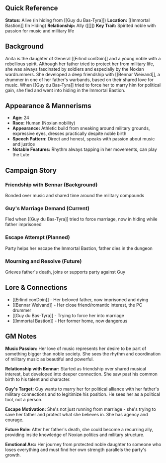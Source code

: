 ## Quick Reference

**Status:** Alive (in hiding from [[Guy du Bas-Tyra]]) 
**Location:** [[Immortal Bastion]] (In Hiding) 
**Relationship:** Ally ([[]]) 
**Key Trait:** Spirited noble with passion for music and military life

## Background

Anita is the daughter of General [[Erlind conDoin]] and a young noble with a rebellious spirit. Although her father tried to protect her from military life, she was always fascinated by soldiers and especially by the Noxian wardrummers. She developed a deep friendship with [[Bennar Weivand]], a drummer in one of her father's warbands, based on their shared love for music. When [[Guy du Bas-Tyra]] tried to force her to marry him for political gain, she fled and went into hiding in the Immortal Bastion.

## Appearance & Mannerisms

- **Age:** 24
- **Race:** Human (Noxian nobility)
- **Appearance:** Athletic build from sneaking around military grounds, expressive eyes, dresses practically despite noble birth
- **Speech Pattern:** Direct and honest, speaks with passion about music and justice
- **Notable Features:** Rhythm always tapping in her movements, can play the Lute

## Campaign Story

### Friendship with Bennar (Background)

Bonded over music and shared time around the military compounds

### Guy's Marriage Demand (Current)

Fled when [[Guy du Bas-Tyra]] tried to force marriage, now in hiding while father imprisoned

### Escape Attempt (Planned)

Party helps her escape the Immortal Bastion, father dies in the dungeon

### Mourning and Resolve (Future)

Grieves father's death, joins or supports party against Guy

## Lore & Connections

- [[Erlind conDoin]] - Her beloved father, now imprisoned and dying
- [[Bennar Weivand]] - Her close friend/romantic interest, the PC drummer
- [[Guy du Bas-Tyra]] - Trying to force her into marriage
- [[Immortal Bastion]] - Her former home, now dangerous

## GM Notes

**Music Passion:** Her love of music represents her desire to be part of something bigger than noble society. She sees the rhythm and coordination of military music as beautiful and powerful.

**Relationship with Bennar:** Started as friendship over shared musical interest, but developed into deeper connection. She saw past his common birth to his talent and character.

**Guy's Target:** Guy wants to marry her for political alliance with her father's military connections and to legitimize his position. He sees her as a political tool, not a person.

**Escape Motivation:** She's not just running from marriage - she's trying to save her father and protect what she believes in. She has agency and courage.

**Future Role:** After her father's death, she could become a recurring ally, providing inside knowledge of Noxian politics and military structure.

**Emotional Arc:** Her journey from protected noble daughter to someone who loses everything and must find her own strength parallels the party's growth.